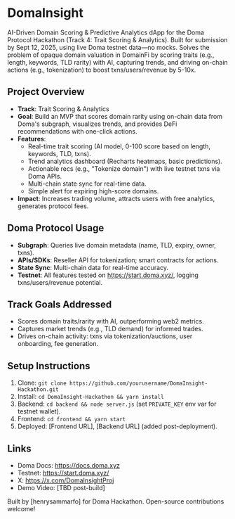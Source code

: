 # DomaInsight

AI-Driven Domain Scoring & Predictive Analytics dApp for the Doma Protocol Hackathon (Track 4: Trait Scoring & Analytics). Built for submission by Sept 12, 2025, using live Doma testnet data—no mocks. Solves the problem of opaque domain valuation in DomainFi by scoring traits (e.g., length, keywords, TLD rarity) with AI, capturing trends, and driving on-chain actions (e.g., tokenization) to boost txns/users/revenue by 5-10x.

## Project Overview
- **Track**: Trait Scoring & Analytics
- **Goal**: Build an MVP that scores domain rarity using on-chain data from Doma's subgraph, visualizes trends, and provides DeFi recommendations with one-click actions.
- **Features**:
  - Real-time trait scoring (AI model, 0-100 score based on length, keywords, TLD, txns).
  - Trend analytics dashboard (Recharts heatmaps, basic predictions).
  - Actionable recs (e.g., "Tokenize domain") with live testnet txns via Doma APIs.
  - Multi-chain state sync for real-time data.
  - Simple alert for expiring high-score domains.
- **Impact**: Increases trading volume, attracts users with free analytics, generates protocol fees.

## Doma Protocol Usage
- **Subgraph**: Queries live domain metadata (name, TLD, expiry, owner, txns).
- **APIs/SDKs**: Reseller API for tokenization; smart contracts for actions.
- **State Sync**: Multi-chain data for real-time accuracy.
- **Testnet**: All features tested on https://start.doma.xyz/, logging txns/users/revenue potential.

## Track Goals Addressed
- Scores domain traits/rarity with AI, outperforming web2 metrics.
- Captures market trends (e.g., TLD demand) for informed trades.
- Drives on-chain activity: txns via tokenization/auctions, user onboarding, fee generation.

## Setup Instructions
1. Clone: `git clone https://github.com/yourusername/DomaInsight-Hackathon.git`
2. Install: `cd DomaInsight-Hackathon && yarn install`
3. Backend: `cd backend && node server.js` (set `PRIVATE_KEY` env var for testnet wallet).
4. Frontend: `cd frontend && yarn start`
5. Deployed: [Frontend URL], [Backend URL] (added post-deployment).

## Links
- Doma Docs: https://docs.doma.xyz
- Testnet: https://start.doma.xyz/
- X: https://x.com/DomaInsightProj
- Demo Video: [TBD post-build]

Built by [henrysammarfo] for Doma Hackathon. Open-source contributions welcome!
